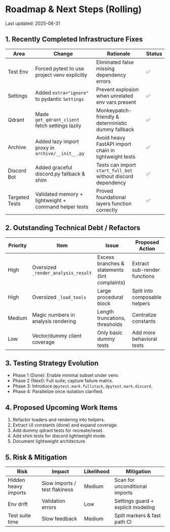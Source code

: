 # Roadmap & Next Steps (Rolling)

Last updated: 2025-08-31

## 1. Recently Completed Infrastructure Fixes

| Area | Change | Rationale | Status |
|------|--------|-----------|--------|
| Test Env | Forced pytest to use project venv explicitly | Eliminated false missing dependency errors | ✅ |
| Settings | Added `extra="ignore"` to pydantic `Settings` | Prevent explosion when unrelated env vars present | ✅ |
| Qdrant | Made `get_qdrant_client` fetch settings lazily | Monkeypatch-friendly & deterministic dummy fallback | ✅ |
| Archive | Added lazy import proxy in `archive/__init__.py` | Avoid heavy FastAPI import chain in lightweight tests | ✅ |
| Discord Bot | Added graceful discord.py fallback & shim | Tests can import `start_full_bot` without discord dependency | ✅ |
| Targeted Tests | Validated memory + lightweight + command helper tests | Proved foundational layers function correctly | ✅ |

## 2. Outstanding Technical Debt / Refactors

| Priority | Item | Issue | Proposed Action |
|----------|------|------|-----------------|
| High | Oversized `_render_analysis_result` | Excess branches & statements (lint complaints) | Extract sub-render functions |
| High | Oversized `_load_tools` | Large procedural block | Split into composable helpers |
| Medium | Magic numbers in analysis rendering | Length truncations, thresholds | Centralize constants |
| Low | Vector/dummy client coverage | Only basic dummy tests | Add more behavioral tests |

## 3. Testing Strategy Evolution

- Phase 1 (Done): Enable minimal subset under venv.
- Phase 2 (Next): Full suite; capture failure matrix.
- Phase 3: Introduce `@pytest.mark.fullstack`, `@pytest.mark.discord`.
- Phase 4: Parallelize once isolation clarified.

## 4. Proposed Upcoming Work Items

1. Refactor loaders and rendering into helpers.
2. Extract UI constants (done) and expand coverage.
3. Add dummy qdrant tests for recreate/reset.
4. Add shim tests for discord lightweight mode.
5. Document lightweight architecture.

## 5. Risk & Mitigation

| Risk | Impact | Likelihood | Mitigation |
|------|--------|------------|------------|
| Hidden heavy imports | Slow imports / test flakiness | Medium | Scan for unconditional imports |
| Env drift | Validation errors | Low | Settings guard + explicit modeling |
| Test suite time | Slow feedback | Medium | Split markers & fast path CI |

